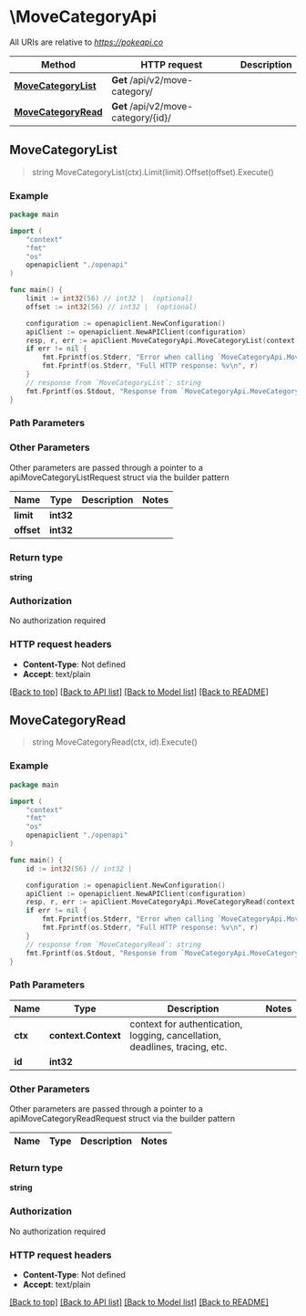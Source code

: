# \MoveCategoryApi

All URIs are relative to *https://pokeapi.co*

Method | HTTP request | Description
------------- | ------------- | -------------
[**MoveCategoryList**](MoveCategoryApi.md#MoveCategoryList) | **Get** /api/v2/move-category/ | 
[**MoveCategoryRead**](MoveCategoryApi.md#MoveCategoryRead) | **Get** /api/v2/move-category/{id}/ | 



## MoveCategoryList

> string MoveCategoryList(ctx).Limit(limit).Offset(offset).Execute()



### Example

```go
package main

import (
    "context"
    "fmt"
    "os"
    openapiclient "./openapi"
)

func main() {
    limit := int32(56) // int32 |  (optional)
    offset := int32(56) // int32 |  (optional)

    configuration := openapiclient.NewConfiguration()
    apiClient := openapiclient.NewAPIClient(configuration)
    resp, r, err := apiClient.MoveCategoryApi.MoveCategoryList(context.Background()).Limit(limit).Offset(offset).Execute()
    if err != nil {
        fmt.Fprintf(os.Stderr, "Error when calling `MoveCategoryApi.MoveCategoryList``: %v\n", err)
        fmt.Fprintf(os.Stderr, "Full HTTP response: %v\n", r)
    }
    // response from `MoveCategoryList`: string
    fmt.Fprintf(os.Stdout, "Response from `MoveCategoryApi.MoveCategoryList`: %v\n", resp)
}
```

### Path Parameters



### Other Parameters

Other parameters are passed through a pointer to a apiMoveCategoryListRequest struct via the builder pattern


Name | Type | Description  | Notes
------------- | ------------- | ------------- | -------------
 **limit** | **int32** |  | 
 **offset** | **int32** |  | 

### Return type

**string**

### Authorization

No authorization required

### HTTP request headers

- **Content-Type**: Not defined
- **Accept**: text/plain

[[Back to top]](#) [[Back to API list]](../README.md#documentation-for-api-endpoints)
[[Back to Model list]](../README.md#documentation-for-models)
[[Back to README]](../README.md)


## MoveCategoryRead

> string MoveCategoryRead(ctx, id).Execute()



### Example

```go
package main

import (
    "context"
    "fmt"
    "os"
    openapiclient "./openapi"
)

func main() {
    id := int32(56) // int32 | 

    configuration := openapiclient.NewConfiguration()
    apiClient := openapiclient.NewAPIClient(configuration)
    resp, r, err := apiClient.MoveCategoryApi.MoveCategoryRead(context.Background(), id).Execute()
    if err != nil {
        fmt.Fprintf(os.Stderr, "Error when calling `MoveCategoryApi.MoveCategoryRead``: %v\n", err)
        fmt.Fprintf(os.Stderr, "Full HTTP response: %v\n", r)
    }
    // response from `MoveCategoryRead`: string
    fmt.Fprintf(os.Stdout, "Response from `MoveCategoryApi.MoveCategoryRead`: %v\n", resp)
}
```

### Path Parameters


Name | Type | Description  | Notes
------------- | ------------- | ------------- | -------------
**ctx** | **context.Context** | context for authentication, logging, cancellation, deadlines, tracing, etc.
**id** | **int32** |  | 

### Other Parameters

Other parameters are passed through a pointer to a apiMoveCategoryReadRequest struct via the builder pattern


Name | Type | Description  | Notes
------------- | ------------- | ------------- | -------------


### Return type

**string**

### Authorization

No authorization required

### HTTP request headers

- **Content-Type**: Not defined
- **Accept**: text/plain

[[Back to top]](#) [[Back to API list]](../README.md#documentation-for-api-endpoints)
[[Back to Model list]](../README.md#documentation-for-models)
[[Back to README]](../README.md)

